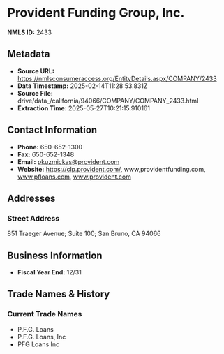 # Provident Funding Group, Inc.

**NMLS ID:** 2433

## Metadata
- **Source URL:** https://nmlsconsumeraccess.org/EntityDetails.aspx/COMPANY/2433
- **Data Timestamp:** 2025-02-14T11:28:53.831Z
- **Source File:** drive/data_/california/94066/COMPANY/COMPANY_2433.html
- **Extraction Time:** 2025-05-27T10:21:15.910161

## Contact Information
- **Phone:** 650-652-1300
- **Fax:** 650-652-1348
- **Email:** pkuzmickas@provident.com
- **Website:** https://clp.provident.com/, www,providentfunding.com, www.pfloans.com, www.provident.com

## Addresses
### Street Address
851 Traeger Avenue; Suite 100; San Bruno, CA 94066

## Business Information
- **Fiscal Year End:** 12/31

## Trade Names & History
### Current Trade Names
- P.F.G. Loans
- P.F.G. Loans, Inc
- PFG Loans Inc
